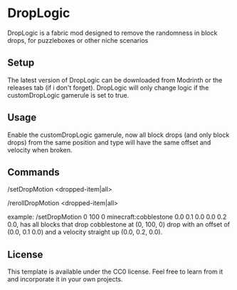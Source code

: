 # DropLogic
DropLogic is a fabric mod designed to remove the randomness in block drops, for puzzleboxes or other niche scenarios

## Setup
The latest version of DropLogic can be downloaded from Modrinth or the releases tab (if i don't forget). 
DropLogic will only change logic if the customDropLogic gamerule is set to true.

## Usage
Enable the customDropLogic gamerule, now all block drops (and only block drops) from the same position and type will have the same offset and velocity when broken.

## Commands
/setDropMotion <blockPos> <dropped-item|all> <offset> <velocity>

/rerollDropMotion <blockPos> <dropped-item|all> <offset> <velocity>

example: /setDropMotion 0 100 0 minecraft:cobblestone 0.0 0.1 0.0 0.0 0.2 0.0, has all blocks that drop cobblestone at (0, 100, 0) drop with an offset of (0.0, 0.1 0.0) and a velocity straight up (0.0, 0.2, 0.0).

## License

This template is available under the CC0 license. Feel free to learn from it and incorporate it in your own projects.

